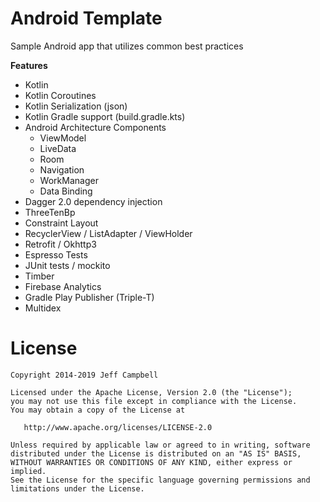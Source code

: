 Android Template
=================

Sample Android app that utilizes common best practices

**Features**

* Kotlin
* Kotlin Coroutines
* Kotlin Serialization (json)
* Kotlin Gradle support (build.gradle.kts)
* Android Architecture Components
    * ViewModel
    * LiveData
    * Room
    * Navigation
    * WorkManager
    * Data Binding
* Dagger 2.0 dependency injection
* ThreeTenBp
* Constraint Layout
* RecyclerView / ListAdapter / ViewHolder
* Retrofit / Okhttp3
* Espresso Tests
* JUnit tests / mockito
* Timber
* Firebase Analytics
* Gradle Play Publisher (Triple-T)
* Multidex


License
=======

    Copyright 2014-2019 Jeff Campbell

    Licensed under the Apache License, Version 2.0 (the "License");
    you may not use this file except in compliance with the License.
    You may obtain a copy of the License at

       http://www.apache.org/licenses/LICENSE-2.0

    Unless required by applicable law or agreed to in writing, software
    distributed under the License is distributed on an "AS IS" BASIS,
    WITHOUT WARRANTIES OR CONDITIONS OF ANY KIND, either express or implied.
    See the License for the specific language governing permissions and
    limitations under the License.